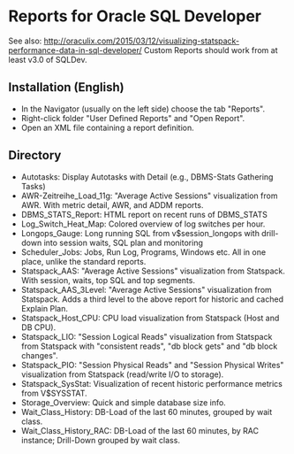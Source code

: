 Reports for Oracle SQL Developer
================================

See also: http://oraculix.com/2015/03/12/visualizing-statspack-performance-data-in-sql-developer/
Custom Reports should work from at least v3.0 of SQLDev.

Installation (English)
----------------------
- In the Navigator (usually on the left side) choose the tab "Reports".
- Right-click folder "User Defined Reports" and "Open Report".
- Open an XML file containing a report definition.


Directory
----------------------
- Autotasks: Display Autotasks with Detail (e.g., DBMS-Stats Gathering Tasks)
- AWR-Zeitreihe_Load_11g: "Average Active Sessions" visualization from AWR. With metric detail, AWR, and ADDM reports.
- DBMS_STATS_Report: HTML report on recent runs of DBMS_STATS
- Log_Switch_Heat_Map: Colored overview of log switches per hour.
- Longops_Gauge: Long running SQL from v$session_longops with drill-down into session waits, SQL plan and monitoring
- Scheduler_Jobs: Jobs, Run Log, Programs, Windows etc. All in one place, unlike the standard reports.
- Statspack_AAS: "Average Active Sessions" visualization from Statspack. With session, waits, top SQL and top segments.
- Statspack_AAS_3Level: "Average Active Sessions" visualization from Statspack. Adds a third level to the above report for historic and cached Explain Plan.
- Statspack_Host_CPU: CPU load visualization from Statspack (Host and DB CPU).
- Statspack_LIO: "Session Logical Reads" visualization from Statspack from Statspack with "consistent reads", "db block gets" and "db block changes".
- Statspack_PIO: "Session Physical Reads" and "Session Physical Writes" visualization from Statspack (read/write I/O to storage).
- Statspack_SysStat: Visualization of recent historic performance metrics from V$SYSSTAT.
- Storage_Overview: Quick and simple database size info.
- Wait_Class_History: DB-Load of the last 60 minutes, grouped by wait class.
- Wait_Class_History_RAC: DB-Load of the last 60 minutes, by RAC instance; Drill-Down grouped by wait class.